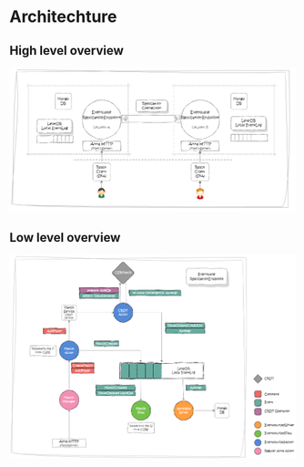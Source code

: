 Architechture
=============


 High level overview
 -------------------


 ![high_level](./img/arch_high_level.png)


 Low level overview
 ------------------
  
 ![high_level](./img/arch_low_level.png)